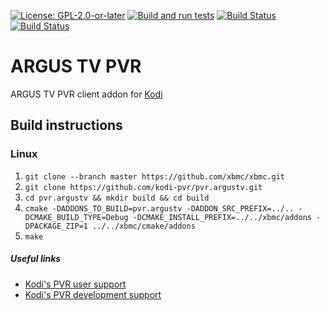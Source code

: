 [![License: GPL-2.0-or-later](https://img.shields.io/badge/License-GPL%20v2+-blue.svg)](LICENSE.md)
[![Build and run tests](https://github.com/kodi-pvr/pvr.argustv/actions/workflows/build.yml/badge.svg?branch=Omega)](https://github.com/kodi-pvr/pvr.argustv/actions/workflows/build.yml)
[![Build Status](https://dev.azure.com/teamkodi/kodi-pvr/_apis/build/status/kodi-pvr.pvr.argustv?branchName=Omega)](https://dev.azure.com/teamkodi/kodi-pvr/_build/latest?definitionId=58&branchName=Omega)
[![Build Status](https://jenkins.kodi.tv/view/Addons/job/kodi-pvr/job/pvr.argustv/job/Omega/badge/icon)](https://jenkins.kodi.tv/blue/organizations/jenkins/kodi-pvr%2Fpvr.argustv/branches/)

# ARGUS TV PVR
ARGUS TV PVR client addon for [Kodi](https://kodi.tv)

## Build instructions

### Linux

1. `git clone --branch master https://github.com/xbmc/xbmc.git`
2. `git clone https://github.com/kodi-pvr/pvr.argustv.git`
3. `cd pvr.argustv && mkdir build && cd build`
4. `cmake -DADDONS_TO_BUILD=pvr.argustv -DADDON_SRC_PREFIX=../.. -DCMAKE_BUILD_TYPE=Debug -DCMAKE_INSTALL_PREFIX=../../xbmc/addons -DPACKAGE_ZIP=1 ../../xbmc/cmake/addons`
5. `make`

##### Useful links

* [Kodi's PVR user support](https://forum.kodi.tv/forumdisplay.php?fid=167)
* [Kodi's PVR development support](https://forum.kodi.tv/forumdisplay.php?fid=136)

